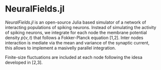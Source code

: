# NeuralFields.jl

*NeuralFields.jl* is an open-source Julia based simulator of a network of interacting populations of spiking neurons.
Instead of simulating the activity of spiking neurons, we integrate for each node the membrane potential density $p(v,t)$
that follows a Fokker-Planck equation [1,2]. Inter nodes interaction is mediate via the mean and variance of the synaptic current, this allows
to implement a masivelly parallel integration.

Finite-size fluctuations are included at each node following the idesa developed in [2,3].


